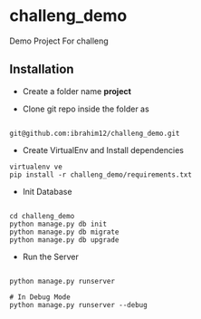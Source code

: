challeng_demo
=============

Demo Project For challeng

## Installation

- Create a folder name **project**

- Clone git repo inside the folder as 
    
```

git@github.com:ibrahim12/challeng_demo.git

```

- Create VirtualEnv and Install dependencies

```
virtualenv ve
pip install -r challeng_demo/requirements.txt

```

- Init Database

```

cd challeng_demo
python manage.py db init
python manage.py db migrate
python manage.py db upgrade

```

- Run the Server

```

python manage.py runserver

# In Debug Mode
python manage.py runserver --debug

```




